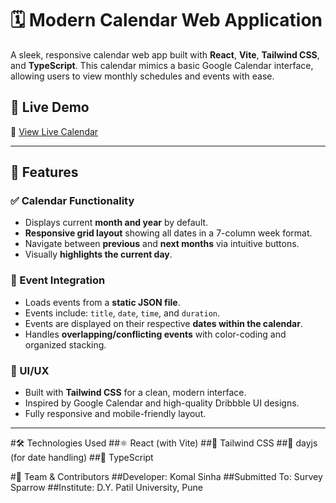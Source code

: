 # 🗓️ Modern Calendar Web Application

A sleek, responsive calendar web app built with **React**, **Vite**, **Tailwind CSS**, and **TypeScript**. This calendar mimics a basic Google Calendar interface, allowing users to view monthly schedules and events with ease.

## 🚀 Live Demo

🔗 [View Live Calendar](https://your-deployment-link.com)

---

## 📌 Features

### ✅ Calendar Functionality
- Displays current **month and year** by default.
- **Responsive grid layout** showing all dates in a 7-column week format.
- Navigate between **previous** and **next months** via intuitive buttons.
- Visually **highlights the current day**.
  
### 📅 Event Integration
- Loads events from a **static JSON file**.
- Events include: `title`, `date`, `time`, and `duration`.
- Events are displayed on their respective **dates within the calendar**.
- Handles **overlapping/conflicting events** with color-coding and organized stacking.

### 💅 UI/UX
- Built with **Tailwind CSS** for a clean, modern interface.
- Inspired by Google Calendar and high-quality Dribbble UI designs.
- Fully responsive and mobile-friendly layout.

---

#🛠️ Technologies Used
##⚛️ React (with Vite)
##🎨 Tailwind CSS
##📅 dayjs (for date handling)
##🧩 TypeScript


#👥 Team & Contributors
##Developer: Komal Sinha
##Submitted To: Survey Sparrow
##Institute: D.Y. Patil University, Pune
